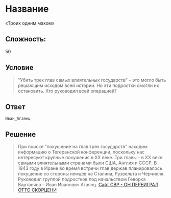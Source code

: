 # Название
«Троих одним махом»

## Сложность:
50

## Условие

> "Убить трех глав самых влиятельных государств" – это могло быть решающим исходом всей истории. Но эти подростки смогли их остановить. Кто руководил всей операцией?

## Ответ
`Иван_Агаянц`

## Решение

> При поиске "покушение на глав трех государств" находим информацию о Тегеранской конференции, поскольку нас интересуют крупные покушения в XX веке. Три главы - в XX веке самыми влиятельными странами были США, Англия и СССР. В 1943 году в Иране во время встречи глав держав планировалось покушение со стороны немцев на Сталина, Рузвельта и Черчилля. Руководил группой подростков под начальством Геворка Вартаняна - Иван Иванович Агаянц. [Сайт СВР - ОН ПЕРЕИГРАЛ ОТТО СКОРЦЕНИ](http://svr.gov.ru/smi/2011/08/krzv20110826a.htm)
